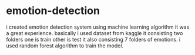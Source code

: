 # emotion-detection
i created emotion detection system using machine learning algorithm it was a great experience.
basically i used dataset from kaggle it consisting two folders one is train other is test it also consisting 7 folders of emotions.
i used  random forest algorithm to train the model.
